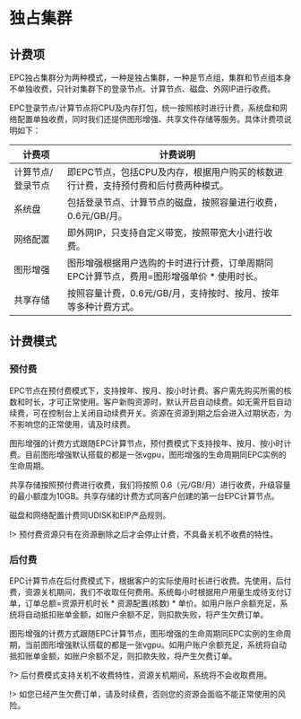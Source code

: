 # 独占集群

## 计费项
EPC独占集群分为两种模式，一种是独占集群，一种是节点组，集群和节点组本身不单独收费，只针对集群下的登录节点、计算节点、磁盘、外网IP进行收费。

EPC登录节点/计算节点将CPU及内存打包，统一按照核时进行计费，系统盘和网络配置单独收费，同时我们还提供图形增强、共享文件存储等服务。具体计费项说明如下：

| 计费项 | 计费说明 |
| --- | --- |
| 计算节点/登录节点 | 即EPC节点，包括CPU及内存，根据用户购买的核数进行计费，支持预付费和后付费两种模式。 |
| 系统盘 | 包括登录节点、计算节点的磁盘，按照容量进行收费，0.6元/GB/月。 |
| 网络配置 | 即外网IP，只支持自定义带宽，按照带宽大小进行收费。 |
| 图形增强 | 图形增强根据用户选购的卡时进行计费，订单周期同EPC计算节点，费用=图形增强单价 * 使用时长。 |
| 共享存储 | 按照容量计费，0.6元/GB/月，支持按时、按月、按年等多种计费方式。 |


## 计费模式

### 预付费

EPC节点在预付费模式下，支持按年、按月、按小时计费。客户需先购买所需的核数和时长，才可正常使用。客户新购资源时，默认开启自动续费。如无需开启自动续费，可在控制台上关闭自动续费开关。资源在资源到期之后会进入过期状态，为不影响您的正常使用，请及时续费。

图形增强的计费方式跟随EPC计算节点，预付费模式下支持按年、按月、按小时计费。目前图形增强默认搭载的都是一张vgpu，图形增强的生命周期同EPC实例的生命周期。

共享存储按照预付费进行收费，我们将按照 0.6（元/GB/月）进行收费，升级容量的最小额度为10GB。共享存储的计费方式同客户创建的第一台EPC计算节点。

磁盘和网络配置计费同UDISK和EIP产品规则。


!> 预付费资源只有在资源删除之后才会停止计费，不具备关机不收费的特性。

### 后付费
EPC计算节点在后付费模式下，根据客户的实际使用时长进行收费。先使用，后付费，资源关机期间，我们不收取任何费用。系统每小时根据用户用量生成待支付订单，订单总额=资源开机时长 * 资源配置(核数) * 单价。如用户账户余额充足，系统将自动抵扣账单金额，如账户余额不足，则扣款失败，将产生欠费订单。

图形增强的计费方式跟随EPC计算节点，图形增强的生命周期同EPC实例的生命周期，当前图形增强默认搭载的都是一张vgpu。如用户账户余额充足，系统将自动抵扣账单金额，如账户余额不足，则扣款失败，将产生欠费订单。

?> 后付费模式支持关机不收费特性，资源关机期间，系统将不会收取费用。<br>

!> 如您已经产生欠费订单，请及时续费，否则您的资源会面临不能正常使用的风险。



